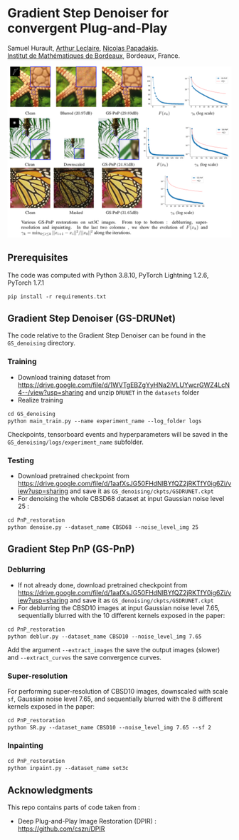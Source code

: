 # Gradient Step Denoiser for convergent Plug-and-Play

Samuel Hurault, [Arthur Leclaire](https://www.math.u-bordeaux.fr/~aleclaire/), [Nicolas Papadakis](https://www.math.u-bordeaux.fr/~npapadak/). \
[Institut de Mathématiques de Bordeaux](https://www.math.u-bordeaux.fr/imb/spip.php), Bordeaux, France.

<img src="images/results.png" width="800px"/> 

## Prerequisites


The code was computed with Python 3.8.10, PyTorch Lightning 1.2.6, PyTorch 1.7.1

```
pip install -r requirements.txt
```

## Gradient Step Denoiser (GS-DRUNet)

The code relative to the Gradient Step Denoiser can be found in the ```GS_denoising``` directory.

### Training 

- Download training dataset from https://drive.google.com/file/d/1WVTgEBZgYyHNa2iVLUYwcrGWZ4LcN4--/view?usp=sharing and unzip ```DRUNET``` in the ```datasets``` folder
- Realize training
```
cd GS_denoising
python main_train.py --name experiment_name --log_folder logs
```
Checkpoints, tensorboard events and hyperparameters will be saved in the ```GS_denoising/logs/experiment_name``` subfolder. 

### Testing 

- Download pretrained checkpoint from https://drive.google.com/file/d/1aafXsJG50FHdNIBYfQZ2jRKTfY0ig6Zi/view?usp=sharing and save it as ```GS_denoising/ckpts/GSDRUNET.ckpt```
- For denoising the whole CBSD68 dataset at input Gaussian noise level 25 :
```
cd PnP_restoration
python denoise.py --dataset_name CBSD68 --noise_level_img 25
```

## Gradient Step PnP (GS-PnP)

### Deblurring

- If not already done, download pretrained checkpoint from https://drive.google.com/file/d/1aafXsJG50FHdNIBYfQZ2jRKTfY0ig6Zi/view?usp=sharing and save it as ```GS_denoising/ckpts/GSDRUNET.ckpt```
- For deblurring the CBSD10 images at input Gaussian noise level 7.65, sequentially blurred with the 10 different kernels exposed in the paper:
```
cd PnP_restoration
python deblur.py --dataset_name CBSD10 --noise_level_img 7.65 
```


Add the argument ```--extract_images``` the save the output images (slower) and ```--extract_curves``` the save convergence curves.


### Super-resolution

For performing super-resolution of CBSD10 images, downscaled with scale ```sf```, Gaussian noise level 7.65, and  sequentially blurred with the 8 different kernels exposed in the paper:
```
cd PnP_restoration
python SR.py --dataset_name CBSD10 --noise_level_img 7.65 --sf 2
```

### Inpainting

```
cd PnP_restoration
python inpaint.py --dataset_name set3c
```

## Acknowledgments

This repo contains parts of code taken from : 
- Deep Plug-and-Play Image Restoration (DPIR) : https://github.com/cszn/DPIR 


